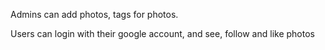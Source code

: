 Admins can add photos, tags for photos.

Users can login with their google account, and see, follow and like photos
